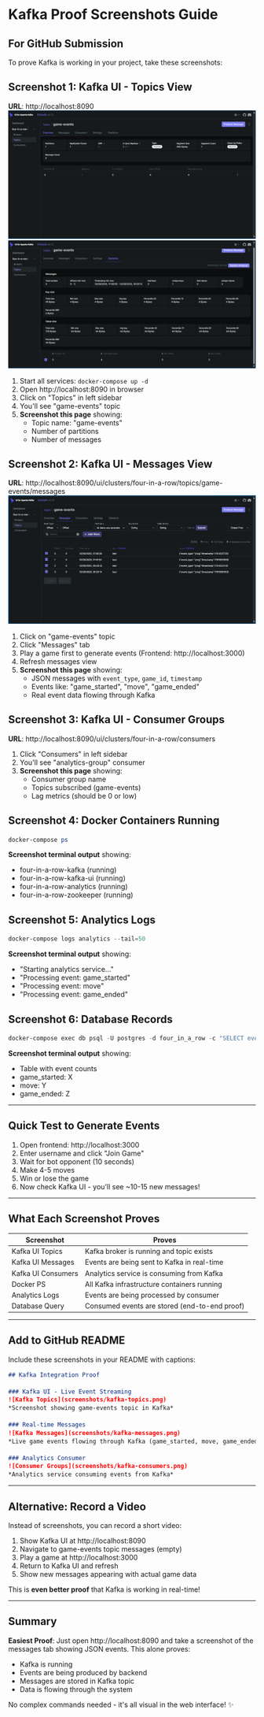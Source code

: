 # Kafka Proof Screenshots Guide

## For GitHub Submission

To prove Kafka is working in your project, take these screenshots:

## Screenshot 1: Kafka UI - Topics View
**URL**: http://localhost:8090
![alt text](image.png)
![alt text](image-1.png)
1. Start all services: `docker-compose up -d`
2. Open http://localhost:8090 in browser
3. Click on "Topics" in left sidebar
4. You'll see "game-events" topic
5. **Screenshot this page** showing:
   - Topic name: "game-events"
   - Number of partitions
   - Number of messages

## Screenshot 2: Kafka UI - Messages View
**URL**: http://localhost:8090/ui/clusters/four-in-a-row/topics/game-events/messages
![alt text](image-2.png)
1. Click on "game-events" topic
2. Click "Messages" tab
3. Play a game first to generate events (Frontend: http://localhost:3000)
4. Refresh messages view
5. **Screenshot this page** showing:
   - JSON messages with `event_type`, `game_id`, `timestamp`
   - Events like: "game_started", "move", "game_ended"
   - Real event data flowing through Kafka

## Screenshot 3: Kafka UI - Consumer Groups
**URL**: http://localhost:8090/ui/clusters/four-in-a-row/consumers

1. Click "Consumers" in left sidebar
2. You'll see "analytics-group" consumer
3. **Screenshot this page** showing:
   - Consumer group name
   - Topics subscribed (game-events)
   - Lag metrics (should be 0 or low)

## Screenshot 4: Docker Containers Running

```powershell
docker-compose ps
```

**Screenshot terminal output** showing:
- four-in-a-row-kafka (running)
- four-in-a-row-kafka-ui (running)
- four-in-a-row-analytics (running)
- four-in-a-row-zookeeper (running)

## Screenshot 5: Analytics Logs

```powershell
docker-compose logs analytics --tail=50
```

**Screenshot terminal output** showing:
- "Starting analytics service..."
- "Processing event: game_started"
- "Processing event: move"
- "Processing event: game_ended"

## Screenshot 6: Database Records

```powershell
docker-compose exec db psql -U postgres -d four_in_a_row -c "SELECT event_type, COUNT(*) FROM game_analytics GROUP BY event_type;"
```

**Screenshot terminal output** showing:
- Table with event counts
- game_started: X
- move: Y
- game_ended: Z

---

## Quick Test to Generate Events

1. Open frontend: http://localhost:3000
2. Enter username and click "Join Game"
3. Wait for bot opponent (10 seconds)
4. Make 4-5 moves
5. Win or lose the game
6. Now check Kafka UI - you'll see ~10-15 new messages!

---

## What Each Screenshot Proves

| Screenshot | Proves |
|------------|--------|
| Kafka UI Topics | Kafka broker is running and topic exists |
| Kafka UI Messages | Events are being sent to Kafka in real-time |
| Kafka UI Consumers | Analytics service is consuming from Kafka |
| Docker PS | All Kafka infrastructure containers running |
| Analytics Logs | Events are being processed by consumer |
| Database Query | Consumed events are stored (end-to-end proof) |

---

## Add to GitHub README

Include these screenshots in your README with captions:

```markdown
## Kafka Integration Proof

### Kafka UI - Live Event Streaming
![Kafka Topics](screenshots/kafka-topics.png)
*Screenshot showing game-events topic in Kafka*

### Real-time Messages
![Kafka Messages](screenshots/kafka-messages.png)
*Live game events flowing through Kafka (game_started, move, game_ended)*

### Analytics Consumer
![Consumer Groups](screenshots/kafka-consumers.png)
*Analytics service consuming events from Kafka*
```

---

## Alternative: Record a Video

Instead of screenshots, you can record a short video:

1. Show Kafka UI at http://localhost:8090
2. Navigate to game-events topic messages (empty)
3. Play a game at http://localhost:3000
4. Return to Kafka UI and refresh
5. Show new messages appearing with actual game data

This is **even better proof** that Kafka is working in real-time!

---

## Summary

**Easiest Proof**: Just open http://localhost:8090 and take a screenshot of the messages tab showing JSON events. This alone proves:
- Kafka is running
- Events are being produced by backend
- Messages are stored in Kafka topic
- Data is flowing through the system

No complex commands needed - it's all visual in the web interface! ✨
